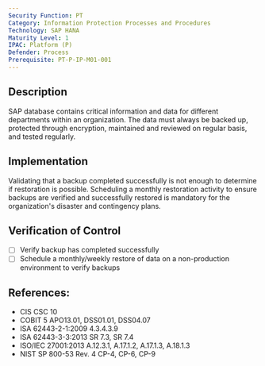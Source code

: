 ```yaml
---
Security Function: PT
Category: Information Protection Processes and Procedures
Technology: SAP HANA
Maturity Level: 1
IPAC: Platform (P)
Defender: Process
Prerequisite: PT-P-IP-M01-001
---
```


## Description

SAP database contains critical information and data for different departments within an organization. The data must always be backed up, protected through encryption, maintained and reviewed on regular basis, and tested regularly.   

## Implementation

Validating that a backup completed successfully is not enough to determine if restoration is possible. Scheduling a monthly restoration activity to ensure backups are verified and successfully restored is mandatory for the organization's disaster and contingency plans.

## Verification of Control

- [ ] Verify backup has completed successfully
- [ ] Schedule a monthly/weekly restore of data on a non-production environment to verify backups

## References:
- CIS CSC 10
- COBIT 5 APO13.01, DSS01.01, DSS04.07
- ISA 62443-2-1:2009 4.3.4.3.9
- ISA 62443-3-3:2013 SR 7.3, SR 7.4
- ISO/IEC 27001:2013 A.12.3.1, A.17.1.2, A.17.1.3, A.18.1.3
- NIST SP 800-53 Rev. 4 CP-4, CP-6, CP-9

